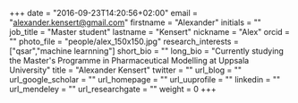 +++ 
date = "2016-09-23T14:20:56+02:00"
email = "alexander.kensert@gmail.com" 
firstname = "Alexander" 
initials = "" 
job_title = "Master student" 
lastname = "Kensert" 
nickname = "Alex" 
orcid = "" 
photo_file = "people/alex_150x150.jpg" 
research_interests = ["qsar","machine learnning"] 
short_bio = "" 
long_bio = "Currently studying the Master's Programme in Pharmaceutical Modelling at Uppsala University" 
title = "Alexander Kensert" 
twitter = "" 
url_blog = "" 
url_google_scholar = "" 
url_homepage = "" 
url_uuprofile = "" 
linkedin = "" 
url_mendeley = "" 
url_researchgate = "" 
weight = 0 
+++
